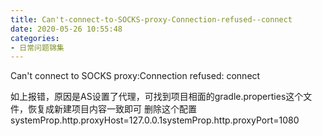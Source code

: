 ```yaml
---
title: Can't-connect-to-SOCKS-proxy-Connection-refused--connect
date: 2020-05-26 10:55:48
categories:
- 日常问题锦集
---
```

Can't connect to SOCKS proxy:Connection refused: connect

如上报错，原因是AS设置了代理，可找到项目相面的gradle.properties这个文件，恢复成新建项目内容一致即可
删除这个配置
systemProp.http.proxyHost=127.0.0.1systemProp.http.proxyPort=1080
